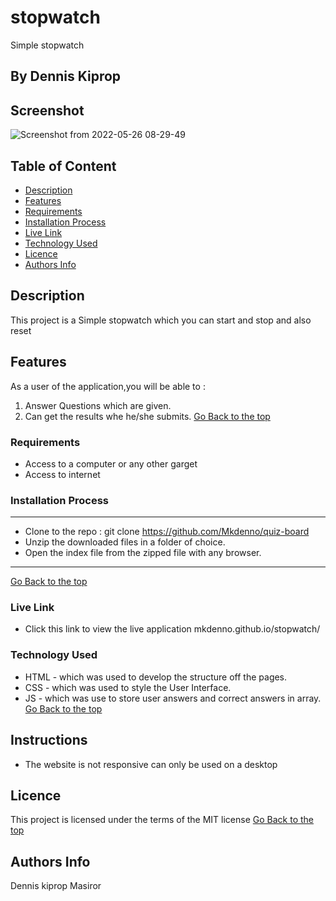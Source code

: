 # stopwatch
Simple stopwatch
 ## By Dennis Kiprop
## Screenshot
![Screenshot from 2022-05-26 08-29-49](https://user-images.githubusercontent.com/104482846/170422750-f7089f1a-c895-42aa-97c5-665df9c40e82.png)
 ## Table of Content
 - [Description](#description)
 - [Features](#features)
 - [Requirements](#requirements)
 - [Installation Process](#installation-Process)
 - [Live Link](#Live-Link)
 - [Technology  Used](#technology-Used)
 - [Licence](#licence)
 - [Authors Info](#Authors-Info)
 ## Description
 This project is a Simple stopwatch which you can start and stop and also reset
## Features
As a user of the application,you will be able to :
1. Answer Questions which are given.
2. Can get the results whe he/she submits.
[Go Back to the top](#stopwatch)
 ###  Requirements
 * Access to  a computer or any other garget
 * Access to internet
 ### Installation Process
 ****
* Clone to the repo : git clone https://github.com/Mkdenno/quiz-board
* Unzip the downloaded files in a folder of choice.
* Open the index file from the zipped file with any browser.
 ****
 [Go Back to the top](#stopwatch)
### Live Link
- Click this link to view the live application mkdenno.github.io/stopwatch/
### Technology  Used
* HTML - which was used to develop the structure off the pages.
* CSS - which was used to style the User Interface.
* JS - which was use to store user answers and correct answers in array.
[Go Back to the top](#stopwatch)
## Instructions
* The website is not responsive can only be used on a desktop
## Licence
This project is licensed under the terms of the MIT license
[Go Back to the top](#stopwatch)
## Authors Info
Dennis kiprop Masiror
